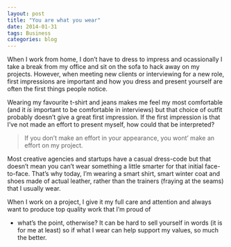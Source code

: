 ```yaml
---
layout: post
title: "You are what you wear"
date: 2014-01-31
tags: Business
categories: blog
---
```


When I work from home, I don&rsquo;t have to dress to impress and
ocassionally I take a break from my office and sit on the sofa to hack
away on my projects. However, when meeting new clients or interviewing
for a new role, first impressions are important and how you dress and
present yourself are often the first things people notice.

Wearing my favourite t-shirt and jeans makes me feel my most
comfortable (and it _is_ important to be comfortable in interviews) but
that choice of outfit probably doesn&rsquo;t give a great first
impression. If the first impression is that I&rsquo;ve not made an
effort to present myself, how could that be interpreted?

> If you don&rsquo;t make an effort in your appearance, you wont&rsquo;
> make an effort on my project.

Most creative agencies and startups have a casual dress-code but that
doesn&rsquo;t mean you can&rsquo;t wear something a little smarter for
that initial face-to-face. That&rsquo;s why today, I&rsquo;m wearing
a smart shirt, smart winter coat and shoes made of actual leather,
rather than the trainers (fraying at the seams) that I usually wear. 

When I work on a project, I give it my full care and attention and
always want to produce top quality work that I&rsquo;m proud of
- what&rsquo;s the point, otherwise? It can be hard to sell yourself in
words (it is for me at least) so if what I wear can help support my
values, so much the better.
